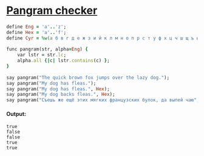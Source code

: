 [1]: http://rosettacode.org/wiki/Pangram_checker

# [Pangram checker][1]

```ruby
define Eng = 'a'..'z';
define Hex = 'a'..'f';
define Cyr = %w(а б в г д е ж з и й к л м н о п р с т у ф х ц ч ш щ ъ ы ь э ю я ё);
 
func pangram(str, alpha=Eng) {
    var lstr = str.lc;
    alpha.all {|c| lstr.contains(c) };
}
 
say pangram("The quick brown fox jumps over the lazy dog.");
say pangram("My dog has fleas.");
say pangram("My dog has fleas.", Hex);
say pangram("My dog backs fleas.", Hex);
say pangram("Съешь же ещё этих мягких французских булок, да выпей чаю", Cyr);
```

#### Output:
```
true
false
false
true
true
```